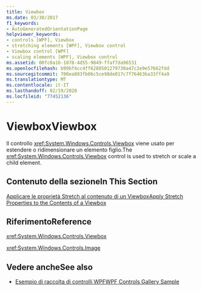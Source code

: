 ```yaml
---
title: Viewbox
ms.date: 03/30/2017
f1_keywords:
- AutoGeneratedOrientationPage
helpviewer_keywords:
- controls [WPF], Viewbox
- stretching elements [WPF], Viewbox control
- Viewbox control [WPF]
- scaling elements [WPF], Viewbox control
ms.assetid: 00fc0a16-1078-4d55-9849-ffaf7da96531
ms.openlocfilehash: b99bf4cc4ff6288501279730a47c2e9e57662fdd
ms.sourcegitcommit: 700ea803fb06c5ce98de017c7f76463ba33ff4a9
ms.translationtype: MT
ms.contentlocale: it-IT
ms.lasthandoff: 02/19/2020
ms.locfileid: "77452136"
---
```

# <a name="viewbox"></a><span data-ttu-id="eaf3a-102">Viewbox</span><span class="sxs-lookup"><span data-stu-id="eaf3a-102">Viewbox</span></span>
<span data-ttu-id="eaf3a-103">Il controllo <xref:System.Windows.Controls.Viewbox> viene usato per estendere o ridimensionare un elemento figlio.</span><span class="sxs-lookup"><span data-stu-id="eaf3a-103">The <xref:System.Windows.Controls.Viewbox> control is used to stretch or scale a child element.</span></span>  
  
## <a name="in-this-section"></a><span data-ttu-id="eaf3a-104">Contenuto della sezione</span><span class="sxs-lookup"><span data-stu-id="eaf3a-104">In This Section</span></span>  
 [<span data-ttu-id="eaf3a-105">Applicare le proprietà Stretch al contenuto di un Viewbox</span><span class="sxs-lookup"><span data-stu-id="eaf3a-105">Apply Stretch Properties to the Contents of a Viewbox</span></span>](how-to-apply-stretch-properties-to-the-contents-of-a-viewbox.md)  
  
## <a name="reference"></a><span data-ttu-id="eaf3a-106">Riferimento</span><span class="sxs-lookup"><span data-stu-id="eaf3a-106">Reference</span></span>  
 <xref:System.Windows.Controls.Viewbox>  
  
 <xref:System.Windows.Controls.Image>  
  
## <a name="see-also"></a><span data-ttu-id="eaf3a-107">Vedere anche</span><span class="sxs-lookup"><span data-stu-id="eaf3a-107">See also</span></span>

- [<span data-ttu-id="eaf3a-108">Esempio di raccolta di controlli WPF</span><span class="sxs-lookup"><span data-stu-id="eaf3a-108">WPF Controls Gallery Sample</span></span>](https://github.com/Microsoft/WPF-Samples/tree/master/Getting%20Started/ControlsAndLayout)
